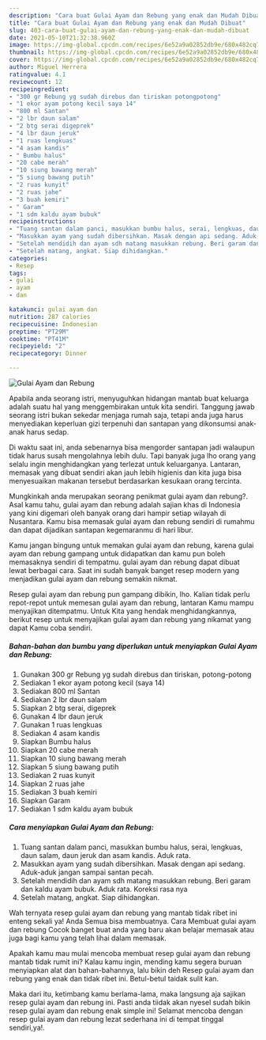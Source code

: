 ```yaml
---
description: "Cara buat Gulai Ayam dan Rebung yang enak dan Mudah Dibuat"
title: "Cara buat Gulai Ayam dan Rebung yang enak dan Mudah Dibuat"
slug: 403-cara-buat-gulai-ayam-dan-rebung-yang-enak-dan-mudah-dibuat
date: 2021-05-10T21:32:38.960Z
image: https://img-global.cpcdn.com/recipes/6e52a9a02852db9e/680x482cq70/gulai-ayam-dan-rebung-foto-resep-utama.jpg
thumbnail: https://img-global.cpcdn.com/recipes/6e52a9a02852db9e/680x482cq70/gulai-ayam-dan-rebung-foto-resep-utama.jpg
cover: https://img-global.cpcdn.com/recipes/6e52a9a02852db9e/680x482cq70/gulai-ayam-dan-rebung-foto-resep-utama.jpg
author: Miguel Herrera
ratingvalue: 4.1
reviewcount: 12
recipeingredient:
- "300 gr Rebung yg sudah direbus dan tiriskan potongpotong"
- "1 ekor ayam potong kecil saya 14"
- "800 ml Santan"
- "2 lbr daun salam"
- "2 btg serai digeprek"
- "4 lbr daun jeruk"
- "1 ruas lengkuas"
- "4 asam kandis"
- " Bumbu halus"
- "20 cabe merah"
- "10 siung bawang merah"
- "5 siung bawang putih"
- "2 ruas kunyit"
- "2 ruas jahe"
- "3 buah kemiri"
- " Garam"
- "1 sdm kaldu ayam bubuk"
recipeinstructions:
- "Tuang santan dalam panci, masukkan bumbu halus, serai, lengkuas, daun salam, daun jeruk dan asam kandis. Aduk rata."
- "Masukkan ayam yang sudah dibersihkan. Masak dengan api sedang. Aduk-aduk jangan sampai santan pecah."
- "Setelah mendidih dan ayam sdh matang masukkan rebung. Beri garam dan kaldu ayam bubuk. Aduk rata. Koreksi rasa nya"
- "Setelah matang, angkat. Siap dihidangkan."
categories:
- Resep
tags:
- gulai
- ayam
- dan

katakunci: gulai ayam dan 
nutrition: 287 calories
recipecuisine: Indonesian
preptime: "PT29M"
cooktime: "PT41M"
recipeyield: "2"
recipecategory: Dinner

---
```



![Gulai Ayam dan Rebung](https://img-global.cpcdn.com/recipes/6e52a9a02852db9e/680x482cq70/gulai-ayam-dan-rebung-foto-resep-utama.jpg)

Apabila anda seorang istri, menyuguhkan hidangan mantab buat keluarga adalah suatu hal yang menggembirakan untuk kita sendiri. Tanggung jawab seorang istri bukan sekedar menjaga rumah saja, tetapi anda juga harus menyediakan keperluan gizi terpenuhi dan santapan yang dikonsumsi anak-anak harus sedap.

Di waktu  saat ini, anda sebenarnya bisa mengorder santapan jadi walaupun tidak harus susah mengolahnya lebih dulu. Tapi banyak juga lho orang yang selalu ingin menghidangkan yang terlezat untuk keluarganya. Lantaran, memasak yang dibuat sendiri akan jauh lebih higienis dan kita juga bisa menyesuaikan makanan tersebut berdasarkan kesukaan orang tercinta. 



Mungkinkah anda merupakan seorang penikmat gulai ayam dan rebung?. Asal kamu tahu, gulai ayam dan rebung adalah sajian khas di Indonesia yang kini digemari oleh banyak orang dari hampir setiap wilayah di Nusantara. Kamu bisa memasak gulai ayam dan rebung sendiri di rumahmu dan dapat dijadikan santapan kegemaranmu di hari libur.

Kamu jangan bingung untuk memakan gulai ayam dan rebung, karena gulai ayam dan rebung gampang untuk didapatkan dan kamu pun boleh memasaknya sendiri di tempatmu. gulai ayam dan rebung dapat dibuat lewat berbagai cara. Saat ini sudah banyak banget resep modern yang menjadikan gulai ayam dan rebung semakin nikmat.

Resep gulai ayam dan rebung pun gampang dibikin, lho. Kalian tidak perlu repot-repot untuk memesan gulai ayam dan rebung, lantaran Kamu mampu menyajikan ditempatmu. Untuk Kita yang hendak menghidangkannya, berikut resep untuk menyajikan gulai ayam dan rebung yang nikamat yang dapat Kamu coba sendiri.

<!--inarticleads1-->

##### Bahan-bahan dan bumbu yang diperlukan untuk menyiapkan Gulai Ayam dan Rebung:

1. Gunakan 300 gr Rebung yg sudah direbus dan tiriskan, potong-potong
1. Sediakan 1 ekor ayam potong kecil (saya 14)
1. Sediakan 800 ml Santan
1. Sediakan 2 lbr daun salam
1. Siapkan 2 btg serai, digeprek
1. Gunakan 4 lbr daun jeruk
1. Gunakan 1 ruas lengkuas
1. Sediakan 4 asam kandis
1. Siapkan  Bumbu halus
1. Siapkan 20 cabe merah
1. Siapkan 10 siung bawang merah
1. Siapkan 5 siung bawang putih
1. Sediakan 2 ruas kunyit
1. Siapkan 2 ruas jahe
1. Sediakan 3 buah kemiri
1. Siapkan  Garam
1. Sediakan 1 sdm kaldu ayam bubuk




<!--inarticleads2-->

##### Cara menyiapkan Gulai Ayam dan Rebung:

1. Tuang santan dalam panci, masukkan bumbu halus, serai, lengkuas, daun salam, daun jeruk dan asam kandis. Aduk rata.
1. Masukkan ayam yang sudah dibersihkan. Masak dengan api sedang. Aduk-aduk jangan sampai santan pecah.
1. Setelah mendidih dan ayam sdh matang masukkan rebung. Beri garam dan kaldu ayam bubuk. Aduk rata. Koreksi rasa nya
1. Setelah matang, angkat. Siap dihidangkan.




Wah ternyata resep gulai ayam dan rebung yang mantab tidak ribet ini enteng sekali ya! Anda Semua bisa membuatnya. Cara Membuat gulai ayam dan rebung Cocok banget buat anda yang baru akan belajar memasak atau juga bagi kamu yang telah lihai dalam memasak.

Apakah kamu mau mulai mencoba membuat resep gulai ayam dan rebung mantab tidak rumit ini? Kalau kamu ingin, mending kamu segera buruan menyiapkan alat dan bahan-bahannya, lalu bikin deh Resep gulai ayam dan rebung yang enak dan tidak ribet ini. Betul-betul taidak sulit kan. 

Maka dari itu, ketimbang kamu berlama-lama, maka langsung aja sajikan resep gulai ayam dan rebung ini. Pasti anda tiidak akan nyesel sudah bikin resep gulai ayam dan rebung enak simple ini! Selamat mencoba dengan resep gulai ayam dan rebung lezat sederhana ini di tempat tinggal sendiri,ya!.

